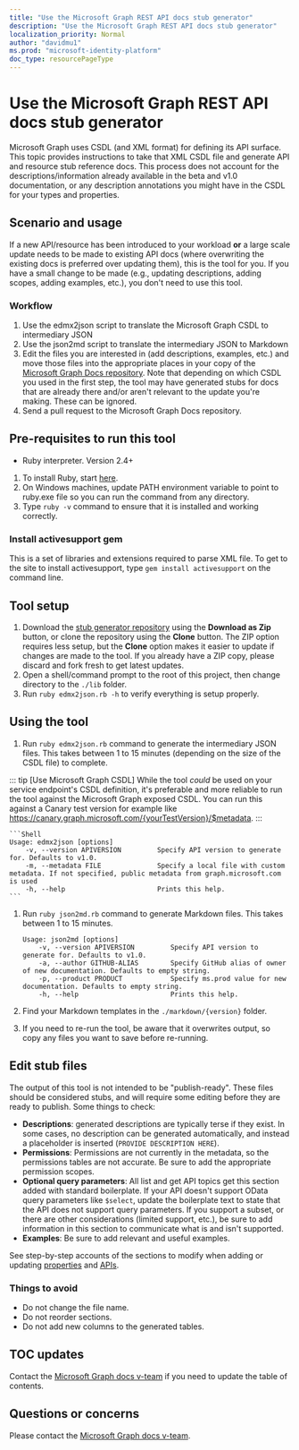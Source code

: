 ```yaml
---
title: "Use the Microsoft Graph REST API docs stub generator"
description: "Use the Microsoft Graph REST API docs stub generator"
localization_priority: Normal
author: "davidmu1"
ms.prod: "microsoft-identity-platform"
doc_type: resourcePageType
---
```


# Use the Microsoft Graph REST API docs stub generator

Microsoft Graph uses CSDL (and XML format) for defining its API surface. This topic provides instructions to take that XML CSDL file and generate API and resource stub reference docs. This process does not account for the descriptions/information already available in the beta and v1.0 documentation, or any description annotations you might have in the CSDL for your types and properties. 

## Scenario and usage

If a new API/resource has been introduced to your workload **or** a large scale update needs to be made to existing API docs (where overwriting the existing docs is preferred over updating them), this is the tool for you. If you have a small change to be made (e.g., updating descriptions, adding scopes, adding examples, etc.), you don't need to use this tool.

### Workflow

1. Use the edmx2json script to translate the Microsoft Graph CSDL to intermediary JSON
2. Use the json2md script to translate the intermediary JSON to Markdown
3. Edit the files you are interested in (add descriptions, examples, etc.) and move those files into the appropriate places in your copy of the [Microsoft Graph Docs repository](https://github.com/microsoftgraph/microsoft-graph-docs). Note that depending on which CSDL you used in the first step, the tool may have generated stubs for docs that are already there and/or aren't relevant to the update you're making. These can be ignored.
4. Send a pull request to the Microsoft Graph Docs repository.

## Pre-requisites to run this tool

- Ruby interpreter. Version 2.4+

1. To install Ruby, start [here](https://www.ruby-lang.org/en/documentation/installation/#rubyinstaller).
2. On Windows machines, update PATH environment variable to point to ruby.exe file so you can run the command from any directory.
3. Type `ruby -v` command to ensure that it is installed and working correctly.

### Install activesupport gem

This is a set of libraries and extensions required to parse XML file. 
To get to the site to install activesupport, type `gem install activesupport` on the command line.


## Tool setup

1. Download the [stub generator repository](https://microsoftgraph.visualstudio.com/Home/_git/microsoft-graph-docs-stubGenerator) using the **Download as Zip** button, or clone the repository using the **Clone** button. The ZIP option requires less setup, but the **Clone** option makes it easier to update if changes are made to the tool. If you already have a ZIP copy, please discard and fork fresh to get latest updates.
2. Open a shell/command prompt to the root of this project, then change directory to the `./lib` folder.
3. Run `ruby edmx2json.rb -h` to verify everything is setup properly.

## Using the tool

1. Run `ruby edmx2json.rb` command to generate the intermediary JSON files. This takes between 1 to 15 minutes (depending on the size of the CSDL file) to complete.

::: tip [Use Microsoft Graph CSDL]
While the tool *could* be used on your service endpoint's CSDL definition, it's preferable and more reliable to run the tool against the Microsoft Graph exposed CSDL. You can run this against a Canary test version for example like https://canary.graph.microsoft.com/{yourTestVersion}/$metadata.
:::

    ```Shell
    Usage: edmx2json [options]
        -v, --version APIVERSION         Specify API version to generate for. Defaults to v1.0.
        -m, --metadata FILE              Specify a local file with custom metadata. If not specified, public metadata from graph.microsoft.com is used
        -h, --help                       Prints this help.
    ```

1. Run `ruby json2md.rb` command to generate Markdown files. This takes between 1 to 15 minutes.

    ```Shell
    Usage: json2md [options]
        -v, --version APIVERSION         Specify API version to generate for. Defaults to v1.0.
        -a, --author GITHUB-ALIAS        Specify GitHub alias of owner of new documentation. Defaults to empty string.
        -p, --product PRODUCT            Specify ms.prod value for new documentation. Defaults to empty string.
        -h, --help                       Prints this help.
    ```

1. Find your Markdown templates in the `./markdown/{version}` folder.
1. If you need to re-run the tool, be aware that it overwrites output, so copy any files you want to save before re-running.

## Edit stub files

The output of this tool is not intended to be "publish-ready". These files should be considered stubs, and will require some editing before they are ready to publish. Some things to check:

- **Descriptions**: generated descriptions are typically terse if they exist. In some cases, no description can be generated automatically, and instead a placeholder is inserted (`PROVIDE DESCRIPTION HERE`).
- **Permissions**: Permissions are not currently in the metadata, so the permissions tables are not accurate. Be sure to add the appropriate permission scopes.
- **Optional query parameters**: All list and get API topics get this section added with standard boilerplate. If your API doesn't support OData query parameters like `$select`, update the boilerplate text to state that the API does not support query parameters. If you support a subset, or there are other considerations (limited support, etc.), be sure to add information in this section to communicate what is and isn't supported.
- **Examples**: Be sure to add relevant and useful examples.

See step-by-step accounts of the sections to modify when adding or updating 
[properties](../manage-content/steps-add-properties-to-resource-topic.md) and 
[APIs](../manage-content/steps-update-api-topic.md). 

### Things to avoid

- Do not change the file name.
- Do not reorder sections.
- Do not add new columns to the generated tables.

## TOC updates

Contact the [Microsoft Graph docs v-team](mailto:MSGraphDocsVteam@microsoft.com) if you need to update the table of contents.

## Questions or concerns

Please contact the [Microsoft Graph docs v-team](mailto:MSGraphDocsVteam@microsoft.com).

